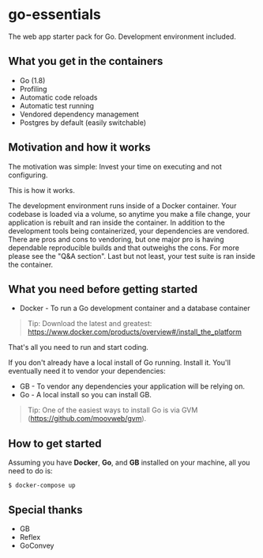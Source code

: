# go-essentials

The web app starter pack for Go. Development environment included.

## What you get in the containers

* Go (1.8)
* Profiling
* Automatic code reloads
* Automatic test running
* Vendored dependency management
* Postgres by default (easily switchable)

## Motivation and how it works

The motivation was simple: Invest your time on executing and not configuring.

This is how it works.

The development environment runs inside of a Docker container. Your codebase is loaded
via a volume, so anytime you make a file change, your application is rebuilt and ran inside the container. In addition to the development tools being containerized, your dependencies are vendored. There are pros and cons to vendoring, but one major pro is having dependable reproducible builds and that outweighs the cons. For more please see the "Q&A section". Last but not least, your test suite is ran inside the container.

## What you need before getting started

* Docker - To run a Go development container and a database container

> Tip: Download the latest and greatest: https://www.docker.com/products/overview#/install_the_platform

That's all you need to run and start coding.

If you don't already have a local install of Go running. Install it. You'll
eventually need it to vendor your dependencies:

* GB - To vendor any dependencies your application will be relying on.
* Go - A local install so you can install GB.

> Tip: One of the easiest ways to install Go is via GVM (https://github.com/moovweb/gvm).


## How to get started

Assuming you have **Docker**, **Go**, and **GB** installed on your machine, all you need to do is:

```
$ docker-compose up
```

## Special thanks

* GB
* Reflex
* GoConvey
